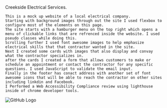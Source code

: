 Creekside Electrical Services.

    This is a mock up website of a local electrical company.
    Starting with background images through out the site I used flexbox to configure most of the elements on this page.
    The site starts with a hamburger menu on the top right which opens a menu of clickable links that are refrenced inside the website. I used pseudo classes while doing this.
    Scrolling further I used font awesome images to help emphasize electrical skills that that contractor wanted in the site.
    Next I created some cards with images that also display and convay what the contractor specializes in.
    after the cards I created a form that allows customers to make or schedule an appointment or contact the contractor for any specific questions. I used JavaScript to validate the email input.
    Finally in the footer has conact address with another set of font awesome icons that will be able to reach the contractor on other sites including linkdin and Facebook.
    I Performed a Web Accessibility Compliance review using lighthouse inside of chrome developer tools.

![GitHub Logo](/images/lighthouse.png)
